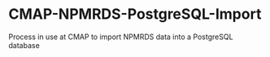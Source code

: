 # CMAP-NPMRDS-PostgreSQL-Import
Process in use at CMAP to import NPMRDS data into a PostgreSQL database


